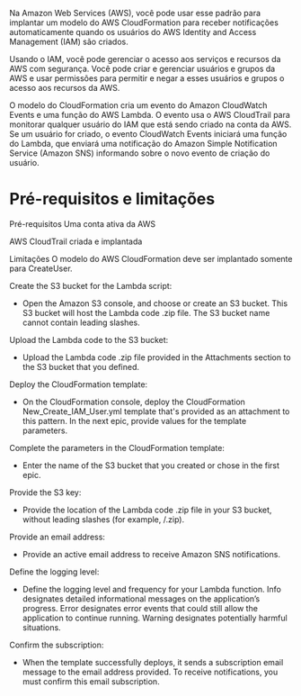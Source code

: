 Na Amazon Web Services (AWS), você pode usar esse padrão para implantar um modelo do AWS CloudFormation para receber notificações automaticamente quando os usuários do AWS Identity and Access Management (IAM) são criados. 

Usando o IAM, você pode gerenciar o acesso aos serviços e recursos da AWS com segurança. Você pode criar e gerenciar usuários e grupos da AWS e usar permissões para permitir e negar a esses usuários e grupos o acesso aos recursos da AWS.

O modelo do CloudFormation cria um evento do Amazon CloudWatch Events e uma função do AWS Lambda. O evento usa o AWS CloudTrail para monitorar qualquer usuário do IAM que está sendo criado na conta da AWS. Se um usuário for criado, o evento CloudWatch Events iniciará uma função do Lambda, que enviará uma notificação do Amazon Simple Notification Service (Amazon SNS) informando sobre o novo evento de criação do usuário.

# Pré-requisitos e limitações
Pré-requisitos
Uma conta ativa da AWS

AWS CloudTrail criada e implantada

Limitações 
O modelo do AWS CloudFormation deve ser implantado somente para CreateUser. 

Create the S3 bucket for the Lambda script:

- Open the Amazon S3 console, and choose or create an S3 bucket. This S3 bucket will host the Lambda code .zip file. The S3 bucket name cannot contain leading slashes.

Upload the Lambda code to the S3 bucket:

- Upload the Lambda code .zip file provided in the Attachments section to the S3 bucket that you defined.

Deploy the CloudFormation template:

- On the CloudFormation console, deploy the CloudFormation New_Create_IAM_User.yml template that's provided as an attachment to this pattern. In the next epic, provide values for the template parameters.

Complete the parameters in the CloudFormation template:

- Enter the name of the S3 bucket that you created or chose in the first epic.

Provide the S3 key:
- Provide the location of the Lambda code .zip file in your S3 bucket, without leading slashes (for example, <directory>/<file-name>.zip).

Provide an email address:
- Provide an active email address to receive Amazon SNS notifications.

Define the logging level:
- Define the logging level and frequency for your Lambda function. Info designates detailed informational messages on the application’s progress. Error designates error events that could still allow the application to continue running. Warning designates potentially harmful situations.

Confirm the subscription:
- When the template successfully deploys, it sends a subscription email message to the email address provided. To receive notifications, you must confirm this email subscription.
